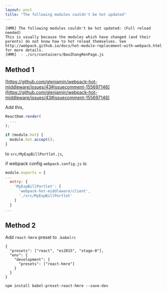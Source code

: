 ```yaml
---
layout: post
title: "The following modules couldn't be hot updated"
---
```


```
[HMR] The following modules couldn't be hot updated: (Full reload needed)
This is usually because the modules which have changed (and their parents) do not know how to hot reload themselves. See http://webpack.github.io/docs/hot-module-replacement-with-webpack.html for more details.
[HMR]  - ./src/containers/BaoZhangRenPage.js
```

## Method 1

[https://github.com/glenjamin/webpack-hot-middleware/issues/43#issuecomment-155697146](https://github.com/glenjamin/webpack-hot-middleware/issues/43#issuecomment-155697146)

Add this,

```js
ReactDom.render(
  ...
);

if (module.hot) {
  module.hot.accept();
}
```

to `src/MyExpBillPortlet.js`,

if webpack config `webpack.config.js` is:

```js
module.exports = {
...
  entry: {
    'MyExpBillPortlet': [
      'webpack-hot-middleware/client',
      './src/MyExpBillPortlet'
    ]
  }
...
```

## Method 2

Add `react-hmre` preset to `.babelrc`

```
{
  "presets": ["react", "es2015", "stage-0"],
  "env": {
    "development": {
      "presets": ["react-hmre"]
    }
  }
}
```

```
npm install babel-preset-react-hmre --save-dev
```
